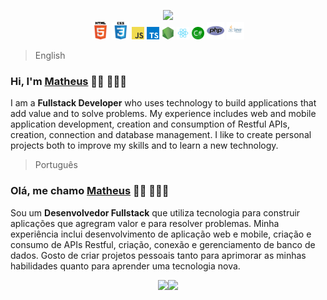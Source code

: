   <p align="center">
    <a href="https://www.linkedin.com/in/matheuspr/">
      <img src="https://img.shields.io/badge/-LinkedIn-blue?logo=Linkedin&logoColor=white&link=https://www.linkedin.com/in/matheuspr/">
    </a>
    <br>
  <code><a title="HTML5" target="_blank" rel="noopener noreferrer" href="https://raw.githubusercontent.com/github/explore/5c058a388828bb5fde0bcafd4bc867b5bb3f26f3/topics/html/html.png"><img height="28" src="https://raw.githubusercontent.com/github/explore/5c058a388828bb5fde0bcafd4bc867b5bb3f26f3/topics/html/html.png" style="max-width:100%;"></a></code>
  <code><a title="CSS3" target="_blank" rel="noopener noreferrer" href="https://raw.githubusercontent.com/github/explore/5c058a388828bb5fde0bcafd4bc867b5bb3f26f3/topics/css/css.png"><img height="28" src="https://raw.githubusercontent.com/github/explore/5c058a388828bb5fde0bcafd4bc867b5bb3f26f3/topics/css/css.png" style="max-width:100%;"></a></code>
  <code><a title="JavaScript" target="_blank" rel="noopener noreferrer" href="https://raw.githubusercontent.com/github/explore/80688e429a7d4ef2fca1e82350fe8e3517d3494d/topics/javascript/javascript.png"><img height="20" src="https://raw.githubusercontent.com/github/explore/80688e429a7d4ef2fca1e82350fe8e3517d3494d/topics/javascript/javascript.png" style="max-width:100%;"></a></code>
  <code><a title="TypeScript" target="_blank" rel="noopener noreferrer" href="https://raw.githubusercontent.com/github/explore/80688e429a7d4ef2fca1e82350fe8e3517d3494d/topics/typescript/typescript.png"><img height="20" src="https://raw.githubusercontent.com/github/explore/80688e429a7d4ef2fca1e82350fe8e3517d3494d/topics/typescript/typescript.png" style="max-width:100%;"></a></code>
  <code><a title="Node.js" target="_blank" rel="noopener noreferrer" href="https://raw.githubusercontent.com/github/explore/80688e429a7d4ef2fca1e82350fe8e3517d3494d/topics/nodejs/nodejs.png"><img height="20" src="https://raw.githubusercontent.com/github/explore/80688e429a7d4ef2fca1e82350fe8e3517d3494d/topics/nodejs/nodejs.png" style="max-width:100%;"></a></code>
  <code><a title="ReactJS/React Native" target="_blank" rel="noopener noreferrer" href="https://raw.githubusercontent.com/github/explore/80688e429a7d4ef2fca1e82350fe8e3517d3494d/topics/react/react.png"><img height="20" src="https://raw.githubusercontent.com/github/explore/80688e429a7d4ef2fca1e82350fe8e3517d3494d/topics/react/react.png" style="max-width:100%;"></a></code>
  <code><a title="C#" target="_blank" rel="noopener noreferrer" href="https://raw.githubusercontent.com/github/explore/5c058a388828bb5fde0bcafd4bc867b5bb3f26f3/topics/csharp/csharp.png"><img height="20" src="https://raw.githubusercontent.com/github/explore/5c058a388828bb5fde0bcafd4bc867b5bb3f26f3/topics/csharp/csharp.png" style="max-width:100%;"></a></code>
  <code><a title="PHP" target="_blank" rel="noopener noreferrer" href="https://raw.githubusercontent.com/github/explore/5c058a388828bb5fde0bcafd4bc867b5bb3f26f3/topics/php/php.png"><img height="28" src="https://raw.githubusercontent.com/github/explore/5c058a388828bb5fde0bcafd4bc867b5bb3f26f3/topics/php/php.png" style="max-width:100%;"></a></code>
  <code><a title="Java" target="_blank" rel="noopener noreferrer" href="https://raw.githubusercontent.com/github/explore/5c058a388828bb5fde0bcafd4bc867b5bb3f26f3/topics/java/java.png"><img height="28" src="https://raw.githubusercontent.com/github/explore/5c058a388828bb5fde0bcafd4bc867b5bb3f26f3/topics/java/java.png" style="max-width:100%;"></a></code>
  </p> 

> English
### Hi, I'm <a href="https://ribeiromatheus.github.io" target="_blank">Matheus</a> 👋🏾 👩🏾‍💻
I am a **Fullstack Developer** who uses technology to build applications that add value and to solve problems. My experience includes web and mobile application development, creation and consumption of Restful APIs, creation, connection and database management. I like to create personal projects both to improve my skills and to learn a new technology.

> Português
### Olá, me chamo <a href="https://ribeiromatheus.github.io" target="_blank">Matheus</a> 👋🏾 👩🏾‍💻
Sou um **Desenvolvedor Fullstack** que utiliza tecnologia para construir aplicações que agregram valor e para resolver problemas. Minha experiência inclui desenvolvimento de aplicação web e mobile, criação e consumo de APIs Restful, criação, conexão e gerenciamento de banco de dados. Gosto de criar projetos pessoais tanto para aprimorar as minhas habilidades quanto para aprender uma tecnologia nova.

<div style="display:flex;justify-content:center">
  <img src="https://github-readme-stats.vercel.app/api?username=ribeiromatheus&show_icons=true&theme=radical">
  <img src="https://github-readme-stats.vercel.app/api/top-langs/?username=ribeiromatheus&layout=compact&theme=radical">
</div>

<!--
**ribeiromatheus/ribeiromatheus** is a ✨ _special_ ✨ repository because its `README.md` (this file) appears on your GitHub profile.

Here are some ideas to get you started:

- 🔭 I’m currently working on ...
- 🌱 I’m currently learning ...
- 👯 I’m looking to collaborate on ...
- 🤔 I’m looking for help with ...
- 💬 Ask me about ...
- 📫 How to reach me: ...
- 😄 Pronouns: ...
- ⚡ Fun fact: ...
-->
